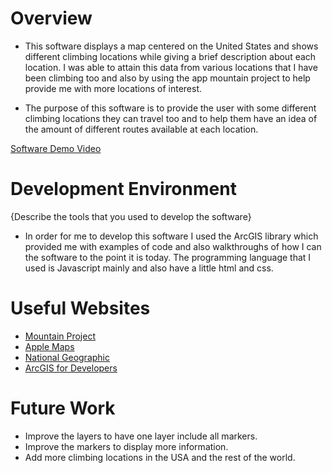 # Overview

* This software displays a map centered on the United States and shows different climbing locations while giving a brief description about each location.  I was able to attain this data from various locations that I have been climbing too and also by using the app mountain project to help provide me with more locations of interest.

* The purpose of this software is to provide the user with some different climbing locations they can travel too and to help them have an idea of the amount of different routes available at each location.

[Software Demo Video](https://youtu.be/nqzHYlrLO4Q)

# Development Environment

{Describe the tools that you used to develop the software}
* In order for me to develop this software I used the ArcGIS library which provided me with examples of code and also walkthroughs of how I can the software to the point it is today.  The programming language that I used is Javascript mainly and also have a little html and css.

# Useful Websites

* [Mountain Project](https://www.mountainproject.com/)
* [Apple Maps](https://www.apple.com/maps/)
* [National Geographic](https://www.nationalgeographic.com/adventure/adventure-blog/2011/02/15/top-five-adventurers-ice-climber-will-gadds-favorite-places/#close)
* [ArcGIS for Developers](https://developers.arcgis.com)

# Future Work

* Improve the layers to have one layer include all markers.
* Improve the markers to display more information.
* Add more climbing locations in the USA and the rest of the world.